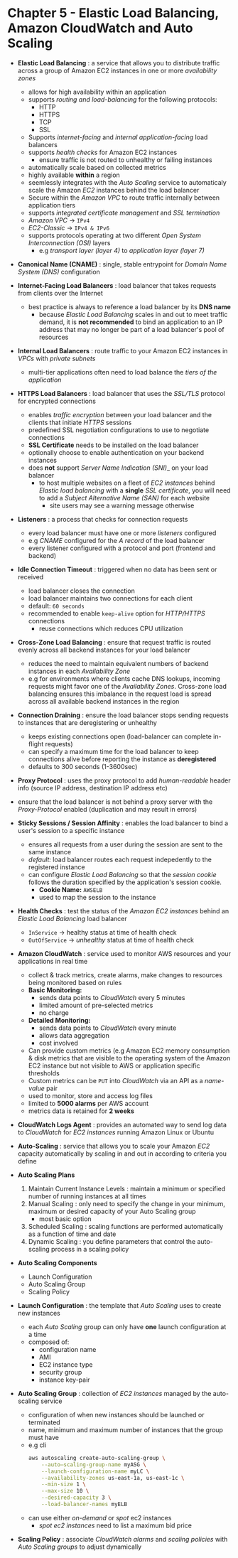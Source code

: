 # Chapter 5 - Elastic Load Balancing, Amazon CloudWatch and Auto Scaling

- __Elastic Load Balancing__
  : a service that allows you to distribute traffic across a group of Amazon EC2 instances in one or more _availability zones_
  - allows for high availability within an application
  - supports _routing and load-balancing_ for the following protocols:
    - HTTP
    - HTTPS
    - TCP
    - SSL
  - Supports _internet-facing_ and _internal application-facing_ load balancers
  - supports _health checks_ for Amazon EC2 instances
    - ensure traffic is not routed to unhealthy or failing instances
  - automatically scale based on collected metrics
  - highly available __within__ a region
  - seemlessly integrates with the _Auto Scaling_ service to automaticaly scale the Amazon _EC2_ instances behind the load balancer
  - Secure within the _Amazon VPC_ to route traffic internally between application tiers
  - supports _integrated certificate management_ and _SSL termination_
  - _Amazon VPC_ -> `IPv4`
  - _EC2-Classic_ -> `IPv4 & IPv6`
  - supports protocols operating at two different _Open System Interconnection (OSI)_ layers
    - e.g _transport layer (layer 4)_ to _application layer (layer 7)_

- __Canonical Name (CNAME)__
  : single, stable entrypoint for _Domain Name System (DNS)_ configuration

- __Internet-Facing Load Balancers__
  : load balancer that takes requests from clients over the Internet
  - best practice is always to reference a load balancer by its __DNS name__
    - because _Elastic Load Balancing_ scales in and out to meet traffic demand, it is __not recommended__ to bind an application to an IP address that may no longer be part of a load balancer's pool of resources

- __Internal Load Balancers__
  : route traffic to your Amazon EC2 instances in _VPCs_ with _private subnets_
  - multi-tier applications often need to load balance the _tiers of the application_

- __HTTPS Load Balancers__
  : load balancer that uses the _SSL/TLS_ protocol for encrypted connections
  - enables _traffic encryption_ between your load balancer and the clients that initiate _HTTPS_ sessions
  - predefined SSL negotiation configurations to use to negotiate connections
  - __SSL Certificate__ needs to be installed on the load balancer
  - optionally choose to enable authentication on your backend instances
  - does __not__ support _Server Name Indication (SNI)__ on your load balancer
    - to host multiple websites on a fleet of _EC2 instances_ behind _Elastic load balancing_ with a __single__ _SSL certificate_, you will need to add a _Subject Alternative Name (SAN)_ for each website
      - site users may see a warning message otherwise
 
- __Listeners__
  : a process that checks for connection requests
  - every load balancer must have one or more _listeners_ configured
  - e.g _CNAME_ configured for the _A record_ of the load balancer
  - every listener configured with a protocol and port (frontend and backend)

- __Idle Connection Timeout__
  : triggered when no data has been sent or received
  - load balancer closes the connection
  - load balancer maintains two connections for each client
  - default: `60 seconds`
  - recommended to enable `keep-alive` option for _HTTP/HTTPS_ connections
    - reuse connections which reduces CPU utilization

- __Cross-Zone Load Balancing__
  : ensure that request traffic is routed evenly across all backend instances for your load balancer
  - reduces the need to maintain equivalent numbers of backend instances in each _Availability Zone_
  - e.g for environments where clients cache DNS lookups, incoming requests might favor one of the _Availability Zones_. Cross-zone load balancing ensures this imbalance in the request load is spread across all available backend instances in the region

- __Connection Draining__
  : ensure the load balancer stops sending requests to instances that are deregistering or unhealthy
  - keeps existing connections open (load-balancer can complete in-flight requests)
  - can specify a maximum time for the load balancer to keep connections alive before reporting the instance as **deregistered**
  - defaults to 300 seconds (1-3600sec)

- __Proxy Protocol__
  : uses the proxy protocol to add _human-readable_ header info (source IP address, destination IP address etc)
 - ensure that the load balancer is not behind a proxy server with the _Proxy-Protocol_ enabled (duplication and may result in errors)

- __Sticky Sessions / Session Affinity__
  : enables the load balancer to bind a user's session to a specific instance
  - ensures all requests from a user during the session are sent to the same instance
  - _default:_ load balancer routes each request indepedently to the registered instance
  - can configure _Elastic Load Balancing_ so that the _session cookie_ follows the duration specified by the application's session cookie.
    - **Cookie Name:** `AWSELB`
    - used to map the session to the instance

- __Health Checks__
  : test the status of the _Amazon EC2 instances_ behind an _Elastic Load Balancing_ load balancer
  - `InService` -> healthy status at time of health check
  - `OutOfService` -> _unhealthy_ status at time of health check

- __Amazon CloudWatch__
  : service used to monitor AWS resources and your applications in real time
  - collect & track metrics, create alarms, make changes to resources being monitored based on rules
  - __Basic Monitoring:__
    - sends data points to _CloudWatch_ every 5 minutes
    - limited amount of pre-selected metrics
    - no charge
  - __Detailed Monitoring:__
    - sends data points to _CloudWatch_ every minute
    - allows data aggregation
    - cost involved
  - Can provide custom metrics (e.g Amazon EC2 memory consumption & disk metrics that are visible to the operating system of the Amazon EC2 instance but not visible to AWS or application specific thresholds
  - Custom metrics can be `PUT` into _CloudWatch_ via an API as a _name-value_ pair
  - used to monitor, store and access log files
  - limited to **5000 alarms** per AWS account
  - metrics data is retained for **2 weeks**

- **CloudWatch Logs Agent**
  : provides an automated way to send log data to _CloudWatch_ for _EC2 instances_ running Amazon Linux or Ubuntu

- **Auto-Scaling**
  : service that allows you to scale your Amazon _EC2_ capacity automatically by scaling in and out in according to criteria you define

- **Auto Scaling Plans**
  1. Maintain Current Instance Levels
     : maintain a minimum or specified number of running instances at all times
  2. Manual Scaling
     : only need to specify the change in your minimum, maximum or desired capacity of your Auto Scaling group
     - most basic option
  3. Scheduled Scaling
     : scaling functions are performed automatically as a function of time and date
  4. Dynamic Scaling
     : you define parameters that control the auto-scaling process in a scaling policy

- **Auto Scaling Components**
  - Launch Configuration
  - Auto Scaling Group
  - Scaling Policy

- **Launch Configuration**
  : the template that _Auto Scaling_ uses to create new instances
  - each _Auto Scaling_ group can only have **one** launch configuration at a time
  - composed of:
    - configuration name
    - AMI
    - EC2 instance type
    - security group
    - instance key-pair

- **Auto Scaling Group**
  : collection of _EC2 instances_ managed by the auto-scaling service
  - configuration of when new instances should be launched or terminated
  - name, minimum and maximum number of instances that the group must have
  - e.g cli
    ```bash
    aws autoscaling create-auto-scaling-group \
        --auto–scaling-group-name myASG \
        --launch-configuration-name myLC \
        --availability-zones us-east-1a, us-east-1c \
        --min-size 1 \
        --max-size 10 \
        --desired-capacity 3 \
        --load-balancer-names myELB
    ```
  - can use either _on-demand_ or _spot_ ec2 instances
    - _spot ec2 instances_ need to list a maximum bid price

- **Scaling Policy**
  : associate _CloudWatch alarms_ and _scaling policies_ with _Auto Scaling groups_ to adjust dynamically
